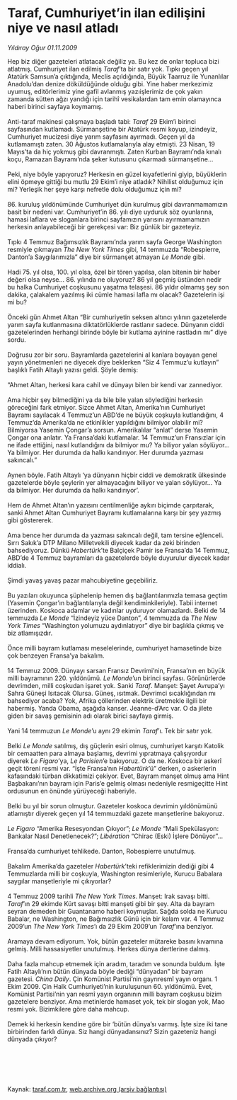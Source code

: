 # Taraf, Cumhuriyet’in ilan edilişini niye ve nasıl atladı

*Yıldıray Oğur 01.11.2009*

<div class="taraf_structure_2col_1zq">
<div class="margen_n">



 <p>Hep biz diğer gazeteleri atlatacak değiliz ya. Bu kez de onlar topluca bizi atlatmış. Cumhuriyet ilan edilmiş <i>Taraf</i>’ta bir satır yok. Tıpkı geçen yıl Atatürk Samsun’a çıktığında, Meclis açıldığında, Büyük Taarruz ile Yunanlılar Anadolu’dan denize döküldüğünde olduğu gibi. Yine haber merkezimiz uyumuş, editörlerimiz yine gafil avlanmış yazıişlerimiz de çok yakın zamanda sütten ağzı yandığı için tarihî vesikalardan tam emin olamayınca haberi birinci sayfaya koymamış. <br/><br/>Anti-taraf makinesi çalışmaya başladı tabi: <i>Taraf</i> 29 Ekim’i birinci sayfasından kutlamadı. Sürmanşetine bir Atatürk resmi koyup, izindeyiz, Cumhuriyet mucizesi diye yarım sayfasını ayırmadı. Geçen yıl da kutlamamıştı zaten. 30 Ağustos kutlamalarıyla alay etmişti. 23 Nisan, 19 Mayıs’ta da hiç yokmuş gibi davranmıştı. Zaten Kurban Bayramı’nda kınalı koçu, Ramazan Bayramı’nda şeker kutusunu çıkarmadı sürmanşetine... <br/><br/>Peki, niye böyle yapıyoruz? Herkesin en güzel kıyafetlerini giyip, büyüklerin elini öpmeye gittiği bu mutlu 29 Ekim’i niye atladık? Nihilist olduğumuz için mi? Yerleşik her şeye karşı nefretle dolu olduğumuz için mi? <br/><br/>86. kuruluş yıldönümünde Cumhuriyet dün kurulmuş gibi davranmamamızın basit bir nedeni var. Cumhuriyet’in 86. yılı diye uyduruk söz oyunlarına, hamasi laflara ve sloganlara birinci sayfamızın yarısını ayırmamamızın herkesin anlayabileceği bir gerekçesi var: Biz günlük bir gazeteyiz. <br/><br/>Tıpkı 4 Temmuz Bağımsızlık Bayramı’nda yarım sayfa George Washington resmiyle çıkmayan <i>The New York Times</i> gibi, 14 temmuzda “Robespierre, Danton’a Saygılarımızla” diye bir sürmanşet atmayan <i>Le Monde</i> gibi. <br/><br/>Hadi 75. yıl olsa, 100. yıl olsa, özel bir tören yapılsa, olan bitenin bir haber değeri olsa neyse... 86. yılında ne oluyoruz? 86 yıl geçmiş üstünden nedir bu halka Cumhuriyet coşkusunu yaşatma telaşesi. 86 yıldır olmamış şey son dakika, çalakalem yazılmış iki cümle hamasi lafla mı olacak? Gazetelerin işi mi bu? <br/><br/>Önceki gün Ahmet Altan “Bir cumhuriyetin seksen altıncı yılının gazetelerde yarım sayfa kutlanmasına diktatörlüklerde rastlanır sadece. Dünyanın ciddi gazetelerinden herhangi birinde böyle bir kutlama ayinine rastladın mı” diye sordu. <br/><br/>Doğrusu zor bir soru. Bayramlarda gazetelerini al kanlara boyayan genel yayın yönetmenleri ne diyecek diye beklerken “Siz 4 Temmuz’u kutlayın” başlıklı Fatih Altaylı yazısı geldi. Şöyle demiş: <br/><br/>“Ahmet Altan, herkesi kara cahil ve dünyayı bilen bir kendi var zannediyor. <br/><br/>Ama hiçbir şey bilmediğini ya da bile bile yalan söylediğini herkesin göreceğini fark etmiyor. Sizce Ahmet Altan, Amerika’nın Cumhuriyet Bayramı sayılacak 4 Temmuz’un ABD’de ne büyük coşkuyla kutlandığını, 4 Temmuz’da Amerika’da ne etkinlikler yapıldığını bilmiyor olabilir mi? Bilmiyorsa Yasemin Çongar’a sorsun. Amerikalılar “anlat” derse Yasemin Çongar ona anlatır. Ya Fransa’daki kutlamalar. 14 Temmuz’un Fransızlar için ne ifade ettiğini, nasıl kutlandığını da bilmiyor mu? Ya biliyor yalan söylüyor... Ya bilmiyor. Her durumda da halkı kandırıyor. Her durumda yazması sakıncalı.” <br/><br/>Aynen böyle. Fatih Altaylı ‘ya dünyanın hiçbir ciddi ve demokratik ülkesinde gazetelerde böyle şeylerin yer almayacağını biliyor ve yalan söylüyor... Ya da bilmiyor. Her durumda da halkı kandırıyor’. <br/><br/>Hem de Ahmet Altan’ın yazısını centilmenliğe aykırı biçimde çarpıtarak, sanki Ahmet Altan Cumhuriyet Bayramı kutlamalarına karşı bir şey yazmış gibi göstererek. <br/><br/>Ama bence her durumda da yazması sakıncalı değil, tam tersine eğlenceli. Sırrı Sakık’a DTP Milano Milletvekili diyecek kadar da zeki birinden bahsediyoruz. Dünkü <i>Habertürk</i>’te Balçiçek Pamir ise Fransa’da 14 Temmuz, ABD’de 4 Temmuz bayramları da gazetelerde böyle duyurulur diyecek kadar iddialı. <br/><br/>Şimdi yavaş yavaş pazar mahcubiyetine geçebiliriz. <br/><br/>Bu yazıları okuyunca şüphelenip hemen dış bağlantılarımızla temasa geçtim (Yasemin Çongar’ın bağlantılarıyla değil kendiminkileriyle). Tabii internet üzerinden. Koskoca adamlar ve kadınlar uyduruyor olamazlardı. Belki de 14 temmuzda <i>Le Monde</i> “İzindeyiz yüce Danton”, 4 temmuzda da <i>The New York Times</i> “Washington yolumuzu aydınlatıyor” diye bir başlıkla çıkmış ve biz atlamışızdır. <br/><br/>Önce milli bayram kutlaması meselelerinde, cumhuriyet hamasetinde bize çok benzeyen Fransa’ya bakalım. <br/><br/>14 Temmuz 2009. Dünyayı sarsan Fransız Devrimi’nin, Fransa’nın en büyük milli bayramının 220. yıldönümü. <i>Le Monde</i>’un birinci sayfası. Görünürlerde devrimden, milli coşkudan işaret yok. Sanki <i>Taraf</i>. Manşet: Şayet Avrupa’yı Sahra Güneşi Isıtacak Olursa. Güneş, ısıtmak. Devrimci sıcaklığından mı bahsediyor acaba? Yok, Afrika çöllerinden elektrik üretmekle ilgili bir habermiş. Yanda Obama, aşağıda kanser. Jeanne-d’Arc var. O da jilete giden bir savaş gemisinin adı olarak birici sayfaya girmiş. <br/><br/>Yani 14 temmuzun <i>Le Monde</i>’u aynı 29 ekimin <i>Taraf</i>’ı. Tek bir satır yok. <br/><br/>Belki <i>Le Monde</i> satılmış, dış güçlerin esiri olmuş, cumhuriyet karşıtı Katolik bir cemaatten para almaya başlamış, devrimi yıpratmaya çalışıyordur diyerek <i>Le Figaro</i>’ya, <i>Le Parisien</i>’e bakıyoruz. O da ne. Koskoca bir askerî geçit töreni resmi var. “İşte Fransa’nın <i>Habertürk</i>’ü” derken, o askerlerin kafasındaki türban dikkatimizi çekiyor. Evet, Bayram manşet olmuş ama Hint Başbakanı’nın bayram için Paris’e gelmiş olması nedeniyle resmigeçitte Hint ordusunun en önünde yürüyeceği haberiyle. <br/><br/>Belki bu yıl bir sorun olmuştur. Gazeteler koskoca devrimin yıldönümünü atlamıştır diyerek geçen yıl 14 temmuzdaki gazete manşetlerine bakıyoruz.<i> <br/><br/>Le Figaro</i> “Amerika Resesyondan Çıkıyor”; <i>Le Monde</i> “Mali Spekülasyon: Bankalar Nasıl Denetlenecek?”; <i>Libération</i> “Chirac (Eski) İşlere Dönüyor”... <br/><br/>Fransa’da cumhuriyet tehlikede. Danton, Robespierre unutulmuş. <br/><br/>Bakalım Amerika’da gazeteler <i>Habertürk</i>’teki refiklerimizin dediği gibi 4 Temmuzlarda milli bir coşkuyla, Washington resimleriyle, Kurucu Babalara saygılar manşetleriyle mi çıkıyorlar? <br/><br/>4 Temmuz 2009 tarihli <i>The New York Times</i>. Manşet: Irak savaşı bitti. <i>Taraf</i>’ın 29 ekimde Kürt savaşı bitti manşeti gibi bir şey. Alta da bayram seyran demeden bir Guantanamo haberi koymuşlar. Sağda solda ne Kurucu Babalar, ne Washington, ne Bağımsızlık Günü için bir kelam var. 4 Temmuz 2009’un <i>The New York Times</i>’ı da 29 Ekim 2009’un <i>Taraf</i>’ına benziyor. <br/><br/>Aramaya devam ediyorum. Yok, bütün gazeteler mütareke basını kıvamına gelmiş. Milli hassasiyetler unutulmuş. Herkes dünya dertlerine dalmış. <br/><br/>Daha fazla mahcup etmemek için aradım, taradım ve sonunda buldum. İşte Fatih Altaylı’nın bütün dünyada böyle dediği “dünyadan” bir bayram gazetesi. <i>China Daily</i>. Çin Komünist Partisi’nin gayrıresmî yayın organı. 1 Ekim 2009. Çin Halk Cumhuriyeti’nin kuruluşunun 60. yıldönümü. Evet, Komünist Partisi’nin yarı resmî yayın organının milli bayram coşkusu bizim gazetelere benziyor. Ama metinlerde hamaset yok, tek bir slogan yok, Mao resmi yok. Bizimkilere göre daha mahcup. <br/><br/>Demek ki herkesin kendine göre bir ‘bütün dünya’sı varmış. İşte size iki tane birbirinden farklı dünya. Siz hangi dünyadansınız? Sizin gazeteniz hangi dünyada çıkıyor?</p>
<br/>
<br/>
<br/>



<br/>


<div id="taraf_not">
</div>

</div>


</div>

Kaynak: [taraf.com.tr](http://www.taraf.com.tr:80/makale/8240.htm), [web.archive.org (arşiv bağlantısı)](http://web.archive.org/web/20100109021623/http://www.taraf.com.tr:80/makale/8240.htm)
